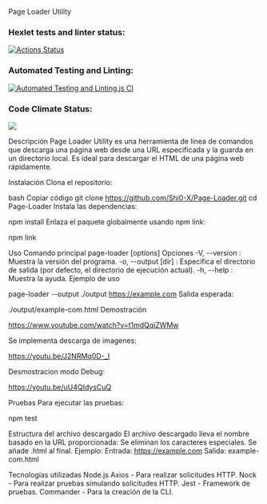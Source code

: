 Page Loader Utility

### Hexlet tests and linter status:
[![Actions Status](https://github.com/Shi0-X/fullstack-javascript-project-138/actions/workflows/hexlet-check.yml/badge.svg)](https://github.com/Shi0-X/fullstack-javascript-project-138/actions)

### Automated Testing and Linting:

[![Automated Testing and Linting.js CI](https://github.com/Shi0-X/Page-Loader/actions/workflows/page-loader-check.yml/badge.svg)](https://github.com/Shi0-X/Page-Loader/actions/workflows/page-loader-check.yml)

### Code Climate Status:
<a href="https://codeclimate.com/github/Shi0-X/Page-Loader/maintainability"><img src="https://api.codeclimate.com/v1/badges/87da6afca644b8a64572/maintainability" /></a>

Descripción
Page Loader Utility es una herramienta de línea de comandos que descarga una página web desde una URL especificada y la guarda en un directorio local. Es ideal para descargar el HTML de una página web rápidamente.

Instalación
Clona el repositorio:

bash
Copiar código
git clone https://github.com/Shi0-X/Page-Loader.git
cd Page-Loader
Instala las dependencias:

npm install
Enlaza el paquete globalmente usando npm link:

npm link

Uso
Comando principal
page-loader [options] <url>
Opciones
-V, --version : Muestra la versión del programa.
-o, --output [dir] : Especifica el directorio de salida (por defecto, el directorio de ejecución actual).
-h, --help : Muestra la ayuda.
Ejemplo de uso

page-loader --output ./output https://example.com
Salida esperada:

./output/example-com.html
Demostración

https://www.youtube.com/watch?v=t1mdQqiZWMw

Se implementa descarga de imagenes:

https://youtu.be/J2NRMq0D-_I

Desmostracion modo Debug:

https://youtu.be/uU4QIdysCuQ

Pruebas
Para ejecutar las pruebas:

npm test

Estructura del archivo descargado
El archivo descargado lleva el nombre basado en la URL proporcionada:
Se eliminan los caracteres especiales.
Se añade .html al final.
Ejemplo:
Entrada: https://example.com
Salida: example-com.html

Tecnologías utilizadas
Node.js
Axios - Para realizar solicitudes HTTP.
Nock - Para realizar pruebas simulando solicitudes HTTP.
Jest - Framework de pruebas.
Commander - Para la creación de la CLI.